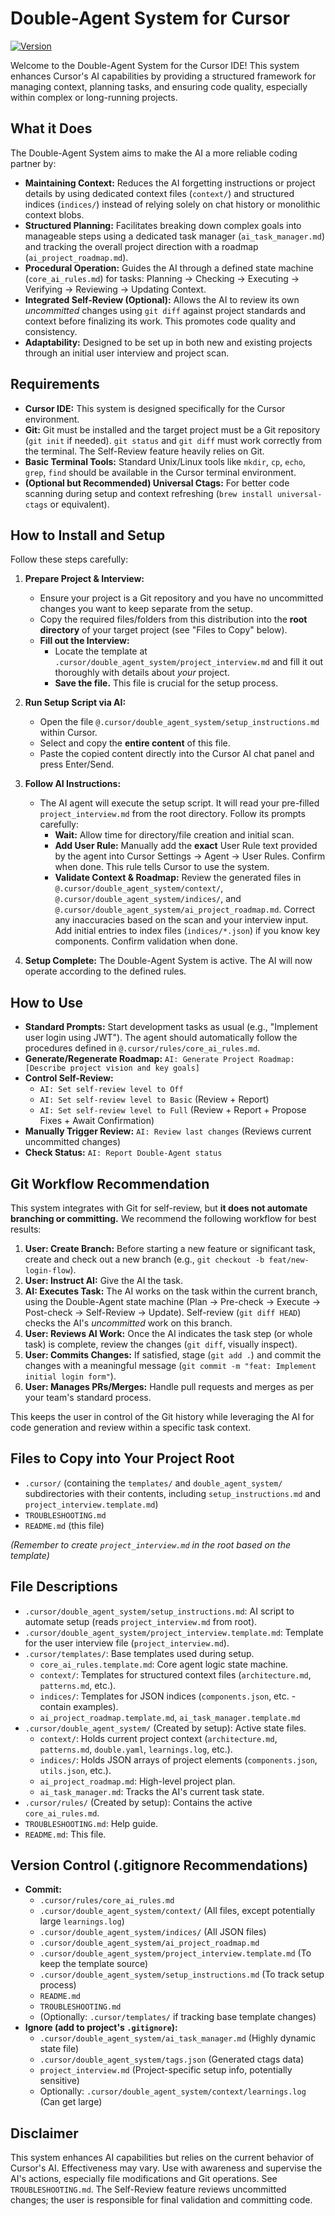 # Double-Agent System for Cursor

[![Version](https://img.shields.io/badge/Version-3.1-blue)](https://github.com/rossity/cursor-double-agent) <!-- Optional: Add your repo link -->

Welcome to the Double-Agent System for the Cursor IDE! This system enhances Cursor's AI capabilities by providing a structured framework for managing context, planning tasks, and ensuring code quality, especially within complex or long-running projects.

## What it Does

The Double-Agent System aims to make the AI a more reliable coding partner by:

*   **Maintaining Context:** Reduces the AI forgetting instructions or project details by using dedicated context files (`context/`) and structured indices (`indices/`) instead of relying solely on chat history or monolithic context blobs.
*   **Structured Planning:** Facilitates breaking down complex goals into manageable steps using a dedicated task manager (`ai_task_manager.md`) and tracking the overall project direction with a roadmap (`ai_project_roadmap.md`).
*   **Procedural Operation:** Guides the AI through a defined state machine (`core_ai_rules.md`) for tasks: Planning -> Checking -> Executing -> Verifying -> Reviewing -> Updating Context.
*   **Integrated Self-Review (Optional):** Allows the AI to review its own *uncommitted* changes using `git diff` against project standards and context before finalizing its work. This promotes code quality and consistency.
*   **Adaptability:** Designed to be set up in both new and existing projects through an initial user interview and project scan.

## Requirements

*   **Cursor IDE:** This system is designed specifically for the Cursor environment.
*   **Git:** Git must be installed and the target project must be a Git repository (`git init` if needed). `git status` and `git diff` must work correctly from the terminal. The Self-Review feature heavily relies on Git.
*   **Basic Terminal Tools:** Standard Unix/Linux tools like `mkdir`, `cp`, `echo`, `grep`, `find` should be available in the Cursor terminal environment.
*   **(Optional but Recommended) Universal Ctags:** For better code scanning during setup and context refreshing (`brew install universal-ctags` or equivalent).

## How to Install and Setup

Follow these steps carefully:

1.  **Prepare Project & Interview:**
    *   Ensure your project is a Git repository and you have no uncommitted changes you want to keep separate from the setup.
    *   Copy the required files/folders from this distribution into the **root directory** of your target project (see "Files to Copy" below).
    *   **Fill out the Interview:**
        *   Locate the template at `.cursor/double_agent_system/project_interview.md` and fill it out thoroughly with details about *your* project.
        *   **Save the file.** This file is crucial for the setup process.

2.  **Run Setup Script via AI:**
    *   Open the file `@.cursor/double_agent_system/setup_instructions.md` within Cursor.
    *   Select and copy the **entire content** of this file.
    *   Paste the copied content directly into the Cursor AI chat panel and press Enter/Send.

3.  **Follow AI Instructions:**
    *   The AI agent will execute the setup script. It will read your pre-filled `project_interview.md` from the root directory. Follow its prompts carefully:
        *   **Wait:** Allow time for directory/file creation and initial scan.
        *   **Add User Rule:** Manually add the **exact** User Rule text provided by the agent into Cursor Settings -> Agent -> User Rules. Confirm when done. This rule tells Cursor to use the system.
        *   **Validate Context & Roadmap:** Review the generated files in `@.cursor/double_agent_system/context/`, `@.cursor/double_agent_system/indices/`, and `@.cursor/double_agent_system/ai_project_roadmap.md`. Correct any inaccuracies based on the scan and your interview input. Add initial entries to index files (`indices/*.json`) if you know key components. Confirm validation when done.

4.  **Setup Complete:** The Double-Agent System is active. The AI will now operate according to the defined rules.

## How to Use

*   **Standard Prompts:** Start development tasks as usual (e.g., "Implement user login using JWT"). The agent should automatically follow the procedures defined in `@.cursor/rules/core_ai_rules.md`.
*   **Generate/Regenerate Roadmap:** `AI: Generate Project Roadmap: [Describe project vision and key goals]`
*   **Control Self-Review:**
    *   `AI: Set self-review level to Off`
    *   `AI: Set self-review level to Basic` (Review + Report)
    *   `AI: Set self-review level to Full` (Review + Report + Propose Fixes + Await Confirmation)
*   **Manually Trigger Review:** `AI: Review last changes` (Reviews current uncommitted changes)
*   **Check Status:** `AI: Report Double-Agent status`

## Git Workflow Recommendation

This system integrates with Git for self-review, but **it does not automate branching or committing.** We recommend the following workflow for best results:

1.  **User: Create Branch:** Before starting a new feature or significant task, create and check out a new branch (e.g., `git checkout -b feat/new-login-flow`).
2.  **User: Instruct AI:** Give the AI the task.
3.  **AI: Executes Task:** The AI works on the task within the current branch, using the Double-Agent state machine (Plan -> Pre-check -> Execute -> Post-check -> Self-Review -> Update). Self-review (`git diff HEAD`) checks the AI's *uncommitted* work on this branch.
4.  **User: Reviews AI Work:** Once the AI indicates the task step (or whole task) is complete, review the changes (`git diff`, visually inspect).
5.  **User: Commits Changes:** If satisfied, stage (`git add .`) and commit the changes with a meaningful message (`git commit -m "feat: Implement initial login form"`).
6.  **User: Manages PRs/Merges:** Handle pull requests and merges as per your team's standard process.

This keeps the user in control of the Git history while leveraging the AI for code generation and review within a specific task context.

## Files to Copy into Your Project Root

*   `.cursor/` (containing the `templates/` and `double_agent_system/` subdirectories with their contents, including `setup_instructions.md` and `project_interview.template.md`)
*   `TROUBLESHOOTING.md`
*   `README.md` (this file)

*(Remember to create `project_interview.md` in the root based on the template)*

## File Descriptions

*   `.cursor/double_agent_system/setup_instructions.md`: AI script to automate setup (reads `project_interview.md` from root).
*   `.cursor/double_agent_system/project_interview.template.md`: Template for the user interview file (`project_interview.md`).
*   `.cursor/templates/`: Base templates used during setup.
    *   `core_ai_rules.template.md`: Core agent logic state machine.
    *   `context/`: Templates for structured context files (`architecture.md`, `patterns.md`, etc.).
    *   `indices/`: Templates for JSON indices (`components.json`, etc. - contain examples).
    *   `ai_project_roadmap.template.md`, `ai_task_manager.template.md`
*   `.cursor/double_agent_system/` (Created by setup): Active state files.
    *   `context/`: Holds current project context (`architecture.md`, `patterns.md`, `double.yaml`, `learnings.log`, etc.).
    *   `indices/`: Holds JSON arrays of project elements (`components.json`, `utils.json`, etc.).
    *   `ai_project_roadmap.md`: High-level project plan.
    *   `ai_task_manager.md`: Tracks the AI's current task state.
*   `.cursor/rules/` (Created by setup): Contains the active `core_ai_rules.md`.
*   `TROUBLESHOOTING.md`: Help guide.
*   `README.md`: This file.

## Version Control (.gitignore Recommendations)

*   **Commit:**
    *   `.cursor/rules/core_ai_rules.md`
    *   `.cursor/double_agent_system/context/` (All files, except potentially large `learnings.log`)
    *   `.cursor/double_agent_system/indices/` (All JSON files)
    *   `.cursor/double_agent_system/ai_project_roadmap.md`
    *   `.cursor/double_agent_system/project_interview.template.md` (To keep the template source)
    *   `.cursor/double_agent_system/setup_instructions.md` (To track setup process)
    *   `README.md`
    *   `TROUBLESHOOTING.md`
    *   (Optionally: `.cursor/templates/` if tracking base template changes)
*   **Ignore (add to project's `.gitignore`):**
    *   `.cursor/double_agent_system/ai_task_manager.md` (Highly dynamic state file)
    *   `.cursor/double_agent_system/tags.json` (Generated ctags data)
    *   `project_interview.md` (Project-specific setup info, potentially sensitive)
    *   Optionally: `.cursor/double_agent_system/context/learnings.log` (Can get large)

## Disclaimer

This system enhances AI capabilities but relies on the current behavior of Cursor's AI. Effectiveness may vary. Use with awareness and supervise the AI's actions, especially file modifications and Git operations. See `TROUBLESHOOTING.md`. The Self-Review feature reviews uncommitted changes; the user is responsible for final validation and committing code.